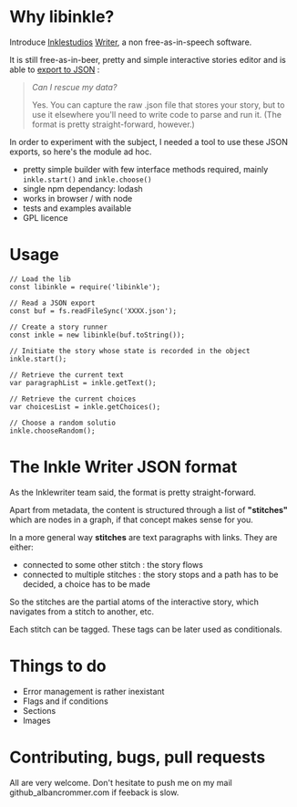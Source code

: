 # Why libinkle?

Introduce [Inklestudios](https://www.inklestudios.com "The Inklestudios website") [Writer](https://writer.inklestudios.com "The Inklestudios Writer editor"), a non free-as-in-speech software. 

It is still free-as-in-beer, pretty and simple interactive stories editor and is able to [export to JSON](https://www.inklestudios.com/2017/09/12/inklewriter-status.html) :
> *Can I rescue my data?*
> 
>  Yes. You can capture the raw .json file that stores your story, but to use it elsewhere you'll need to write code to parse and run it. (The format is pretty straight-forward, however.)
>

In order to experiment with the subject, I needed a tool to use these JSON exports, so here's the module ad hoc.

 * pretty simple builder with few interface methods required, mainly `inkle.start()` and `inkle.choose()`
 * single npm dependancy: lodash 
 * works in browser / with node
 * tests and examples available
 * GPL licence


# Usage


```
// Load the lib
const libinkle = require('libinkle');

// Read a JSON export
const buf = fs.readFileSync('XXXX.json');

// Create a story runner
const inkle = new libinkle(buf.toString());

// Initiate the story whose state is recorded in the object
inkle.start();

// Retrieve the current text
var paragraphList = inkle.getText();

// Retrieve the current choices
var choicesList = inkle.getChoices();

// Choose a random solutio
inkle.chooseRandom();
```

# The Inkle Writer JSON format 

As the Inklewriter team said, the format is pretty straight-forward.

Apart from metadata, the content is structured through a list of **"stitches"** which are nodes in a graph, if that concept makes sense for you.

In a more general way **stitches** are text paragraphs with links. They are either: 

 * connected to some other stitch : the story flows
 * connected to multiple stitches : the story stops and a path has to be decided, a choice has to be made

So the stitches are the partial atoms of the interactive story, which navigates from a stitch to another, etc.

Each stitch can be tagged. These tags can be later used as conditionals.




# Things to do 

  * Error management is rather inexistant
  * Flags and if conditions
  * Sections
  * Images

# Contributing, bugs, pull requests

All are very welcome. Don't hesitate to push me on my mail github_albancrommer.com if feeback is slow.
